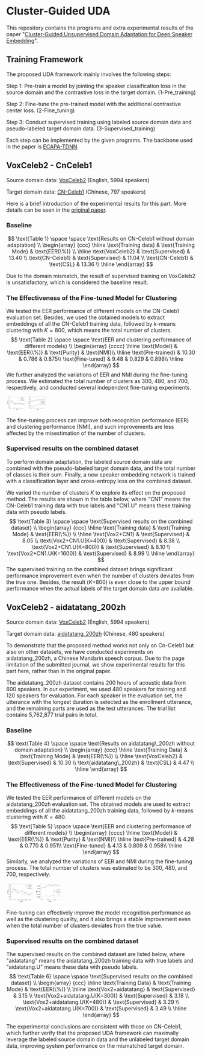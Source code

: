 # Cluster-Guided UDA

This repository contains the programs and extra experimental results of the paper "[Cluster-Guided Unsupervised Domain Adaptation for Deep Speaker Embedding](https://arxiv.org/abs/2303.15944)".

## Training Framework

The proposed UDA framework mainly involves the following steps:

Step 1: Pre-train a model by jointing the speaker classification loss in the source domain and the contrastive loss in the target domain. (1-Pre_training)

Step 2: Fine-tune the pre-trained model with the additional contrastive center loss. (2-Fine_tuning)

Step 3: Conduct supervised training using labeled source domain data and pseudo-labeled target domain data. (3-Supervised_training)

Each step can be implemented by the given programs. The backbone used in the paper is [ECAPA-TDNN](https://github.com/TaoRuijie/ECAPA-TDNN).

## VoxCeleb2 - CnCeleb1

Source domain data: [VoxCeleb2](https://www.robots.ox.ac.uk/~vgg/data/voxceleb/vox2.html) (English, 5994 speakers)

Target domain data: [CN-Celeb1](http://www.openslr.org/82/) (Chinese, 797 speakers)

Here is a brief introduction of the experimental results for this part. More details can be seen in the [original paper](https://arxiv.org/abs/2303.15944).

### Baseline

$$
\text{Table 1} \space \space \text{Results on CN-Celeb1 without domain adaptation} \\
\begin{array}
{ccc}
\hline
	\text{Training data} & \text{Training Mode} & \text{EER(\%)} \\
\hline
	\text{VoxCeleb2} & \text{Supervised} & 13.40 \\
	\text{CN-Celeb1} & \text{Supervised} & 11.04 \\
	\text{CN-Celeb1} & \text{CSL}        & 13.36 \\
\hline	
\end{array}
$$

Due to the domain mismatch, the result of supervised training on VoxCeleb2 is unsatisfactory, which is considered the baseline result.   

### The Effectiveness of the Fine-tuned Model for Clustering

We tested the EER performance of different models on the CN-Celeb1 evaluation set. Besides, we used the obtained models to extract embeddings of all the CN-Celeb1 training data, followed by  $k$-means clustering with $K=800$, which means the total number of clusters.
$$
\text{Table 2} \space \space \text{EER and clustering performance of different models} \\
\begin{array}
{cccc}
\hline
	\text{Model} & \text{EER(\%)} & \text{Purity} & \text{NMI}\\ 
\hline
	\text{Pre-trained} & 10.30 & 0.786 & 0.875\\
	\text{Fine-tuned}  & 9.48  & 0.829 & 0.898\\
\hline	
\end{array}
$$
We further analyzed the variations of EER and NMI during the fine-tuning process. We estimated the total number of clusters as 300, 480, and 700, respectively, and conducted several independent fine-tuning experiments.

<img src=".\imgs\EER-CN1.png" alt="EER-CN1" style="zoom:5%;" />

<img src=".\imgs\NMI-CN1.png" alt="NMI-CN1" style="zoom:5%;" />

The fine-tuning process can improve both recognition performance (EER) and clustering performance (NMI), and such improvements are less affected by the misestimation of the number of clusters.

### Supervised results on the combined dataset

To perform domain adaptation, the labeled source domain data are combined with the pseudo-labeled target domain data, and the total number of classes is their sum. Finally, a new speaker embedding network is trained with a classification layer and cross-entropy loss on the combined dataset.

We varied the number of clusters $K$ to explore its effect on the proposed method. The results are shown in the table below, where "CN1" means the CN-Celeb1 training data with true labels and "CN1.U" means these training data with pseudo labels.
$$
\text{Table 3} \space \space \text{Supervised results on the combined dataset} \\
\begin{array}
{ccc}
\hline
	\text{Training data} & \text{Training Mode} & \text{EER(\%)} \\
\hline
	\text{Vox2+CN1}           & \text{Supervised} & 8.05 \\
	\text{Vox2+CN1.U(K=400)}  & \text{Supervised} & 8.38 \\
	\text{Vox2+CN1.U(K=800)}  & \text{Supervised} & 8.10 \\
	\text{Vox2+CN1.U(K=1600)} & \text{Supervised} & 8.99 \\
\hline	
\end{array}
$$
The supervised training on the combined dataset brings significant performance improvement even when the number of clusters deviates from the true one. Besides, the result ($K$=800) is even close to the upper bound performance when the actual labels of the target domain data are available.

## VoxCeleb2 - aidatatang_200zh

Source domain data: [VoxCeleb2](https://www.robots.ox.ac.uk/~vgg/data/voxceleb/vox2.html) (English, 5994 speakers)

Target domain data: [aidatatang_200zh](http://www.openslr.org/62/) (Chinese, 480 speakers)

To demonstrate that the proposed method works not only on Cn-Celeb1 but also on other datasets, we have conducted experiments on aidatatang_200zh, a Chinese Mandarin speech corpus. Due to the page limitation of the submitted journal, we show experimental results for this part here, rather than in the original paper.

The aidatatang_200zh dataset contains 200 hours of acoustic data from 600 speakers. In our experiment, we used 480 speakers for training and 120 speakers for evaluation. For each speaker in the evaluation set, the utterance with the longest duration is selected as the enrollment utterance, and the remaining  parts are used as the test utterances. The trial list contains 5,762,877 trial pairs in total.

### Baseline

$$
\text{Table 4} \space \space \text{Results on aidatatang\_200zh without domain adaptation} \\
\begin{array}
{ccc}
\hline
	\text{Training Data} & \text{Training Mode} & \text{EER(\%)} \\
\hline
	\text{VoxCeleb2}         & \text{Supervised} & 10.30 \\
	\text{aidatatang\_200zh} & \text{CSL}        & 4.47  \\
\hline	
\end{array}
$$

### The Effectiveness of the Fine-tuned Model for Clustering

We tested the EER performance of different models on the aidatatang_200zh evaluation set.  The obtained models are used to extract embeddings of all the aidatatang_200zh training data, followed by $k$-means clustering with $K=480$.  
$$
\text{Table 5} \space \space \text{EER and clustering performance of different models} \\
\begin{array}
{cccc}
\hline
	\text{Model} & \text{EER(\%)} & \text{Purity} & \text{NMI}\\ 
\hline
	\text{Pre-trained} & 4.28 & 0.770 & 0.951\\
	\text{Fine-tuned}  & 4.13 & 0.809 & 0.958\\
\hline	
\end{array}
$$
Similarly, we analyzed the variations of EER and NMI during the fine-tuning process.  The total number of clusters was estimated to be 300, 480, and 700, respectively.

<img src=".\imgs\EER-adt.png" alt="EER-adt" style="zoom:7%;" />

<img src=".\imgs\NMI-adt.png" alt="NMI-adt" style="zoom:7%;" />

Fine-tuning can effectively improve the model recognition performance as well as the clustering quality, and it also brings a stable improvement even when the total number of clusters deviates from the true value.

### Supervised results on the combined dataset

The supervised results on the combined dataset are listed below, where "aidatatang" means the aidatatang_200zh training data with true labels and "aidatatang.U" means these data with pseudo labels.
$$
\text{Table 6} \space \space \text{Supervised results on the combined dataset} \\
\begin{array}
{ccc}
\hline
	\text{Training Data} & \text{Training Mode} & \text{EER(\%)} \\
\hline
	\text{Vox2+aidatatang}           & \text{Supervised} & 3.15 \\
	\text{Vox2+aidatatang.U(K=300)}  & \text{Supervised} & 3.18 \\
	\text{Vox2+aidatatang.U(K=480)}  & \text{Supervised} & 3.29 \\
	\text{Vox2+aidatatang.U(K=700)}  & \text{Supervised} & 3.49 \\
\hline	
\end{array}
$$

The experimental conclusions are consistent with those on CN-Celeb1, which further verify that the proposed UDA framework can maximally leverage the labeled source domain data and the unlabeled target domain data, improving system performance on the mismatched target domain. 

